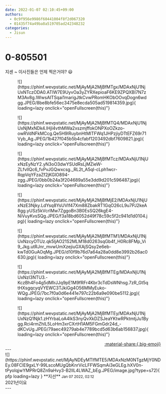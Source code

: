 ```yaml
---
date: 2022-01-07 02:10:45+09:00
authors:
  - 0c9f956e9986f60441004f8f2d067320
  - 01435f74a49ba8a519705ad242348232
categories:
  - Jisun
---
```


# 0-805501

<div class="post-container" markdown="1">
<div class="content-container md-sidebar__scrollwrap" markdown="1">

지센 ~ 이사진들은 언제 찍은거야? 😃
<figure markdown="1">
![](https://phinf.wevpstatic.net/MjAyMjA2MjBfMTgx/MDAxNjU1NjUxNTczODA0.ATlW7E9UyvOa3yZYRXepioaF6KE9ZPQXBI7N7zM3Av8g.lWwsAITSqai1marigJtkCvwPRomHKObOOvqDogn6wdgg.JPEG/8be8bfe56ec3475e8ecda505ad519814359.jpg){ loading=lazy onclick="openFullscreen(this)"}
</figure>

<figure markdown="1">
![](https://phinf.wevpstatic.net/MjAyMjA2MjBfMTQ4/MDAxNjU1NjUxNjMxNDk4.lHjI4vthMWa2xszmjffokONPXoOZkzo-owRVdNFkMCcg.Qe5H9lRuybnHtMITFWq1JHPzjiyDTtEFZ69r71Vyb_Ag.JPEG/1b427f045b5b4cfabf1203492dbf7609821.jpg){ loading=lazy onclick="openFullscreen(this)"}
</figure>

<figure markdown="1">
![](https://phinf.wevpstatic.net/MjAyMjA2MjBfMTcz/MDAxNjU1NjUxNzEyNzY2.yN3oO3dwYSUdRsLjMZieW-ZLfvllQc6_fvPvJGQwxcsg._RL2t_A5qI-cLph1wcr-RqpVqYFzaZf2jKGlO894-zgg.JPEG/0bb0b24a3f204689a55e3dd9d201c596487.jpg){ loading=lazy onclick="openFullscreen(this)"}
</figure>

<figure markdown="1">
![](https://phinf.wevpstatic.net/MjAyMjA2MjBfMjE2/MDAxNjU1NjUxNzE3Njky.LdYsq8YsUVIf47Xm88ZbakRT1GqO26cL9u7PJ2keA8gg.yUSz5kVcrlMw7ZggoBn3B0EsSQ26kgE4-NiVuyKvsSQg.JPEG/f3a18bd6052d49f78c59c5f2c941d1d0104.jpg){ loading=lazy onclick="openFullscreen(this)"}
</figure>

<figure markdown="1">
![](https://phinf.wevpstatic.net/MjAyMjA2MjBfMTM1/MDAxNjU1NjUxNzcyOTUz.qk5ljAO21S2MLM18d0263sqGb4f_H0Rc8FMp_Vi9_Jkg.utRJnr_mvwUmXzejiuGXAjSQsy2e6eb-kwTd0GuAOqMg.JPEG/d10f9b76d7a64a28a0dd8e3992b26ac0630.jpg){ loading=lazy onclick="openFullscreen(this)"}
</figure>

<figure markdown="1">
![](https://phinf.wevpstatic.net/MjAyMjA2MjBfMTEg/MDAxNjU1NjUxNzI3NTU3.-KczBh4Fo4g5dMIrJJq9pE1M9fRFr4Kbr3cTdDsWNhsg.7zR_Gt5qtHXsgqcyqVYEWC3TJkiGg4O56MMyEuko-WQg.JPEG/7bc7f0a0d6e441e797c22b6a9e090be5112.jpg){ loading=lazy onclick="openFullscreen(this)"}
</figure>

<figure markdown="1">
![](https://phinf.wevpstatic.net/MjAyMjA2MjBfMTEy/MDAxNjU1NjUxNzQ1Njk1.zHYrbaLoA4lkS3nyQvXkDZSJeaYKtwRPktmtjJu1Bygg.Rci4rmZhlL5LoHm3xrCXrtH1AM5FGmGdr24d_-dKCvUg.JPEG/79aec49279ab4e7789bcd5d63b6ab156837.jpg){ loading=lazy onclick="openFullscreen(this)"}
</figure>


</div>
</div>

<div style="text-align: right;" markdown="1">
<a href="https://weverse.io/fromis9/fanpost/0-805501" style="text-align: right;">:material-share:{.big-emoji}</a>
</div>
---

<div class="comments-container md-sidebar__scrollwrap" markdown="1">
<div class="comment" markdown="1">
<div class='id-container' markdown="1">
![](https://phinf.wevpstatic.net/MjAyNDEyMTlfMTE5/MDAxNzM0NTgzMjY0NDEy.08FClE9gxLY-99LscoMUgQbKnrVicLFFWSqmAi3eGLEg.hXV0n-tPyoIqjwYMPRrQ8Zn9aHvy3-B2llL4LWAZ_bEg.JPEG/image.jpg?type=s72){ pfp loading=lazy }
**<span class="artist">지선</span>** <small>Jan 07 2022, 02:12</small><br>
</div>
<div class='comment-body' markdown="1">
2021년이요
</div>
</div>
</div>
---
